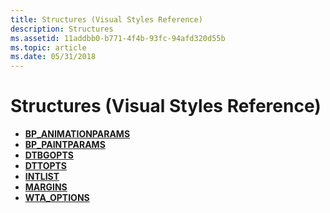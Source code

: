 ```yaml
---
title: Structures (Visual Styles Reference)
description: Structures
ms.assetid: 11addbb0-b771-4f4b-93fc-94afd320d55b
ms.topic: article
ms.date: 05/31/2018
---
```


# Structures (Visual Styles Reference)

-   [**BP\_ANIMATIONPARAMS**](/windows/desktop/api/Uxtheme/ns-uxtheme-bp_animationparams)
-   [**BP\_PAINTPARAMS**](/windows/desktop/api/Uxtheme/ns-uxtheme-bp_paintparams)
-   [**DTBGOPTS**](/windows/desktop/api/Uxtheme/ns-uxtheme-dtbgopts)
-   [**DTTOPTS**](/windows/desktop/api/Uxtheme/ns-uxtheme-dttopts)
-   [**INTLIST**](/windows/desktop/api/UxTheme/ns-uxtheme-intlist)
-   [**MARGINS**](/windows/desktop/api/Uxtheme/ns-uxtheme-margins)
-   [**WTA\_OPTIONS**](/windows/desktop/api/Uxtheme/ns-uxtheme-wta_options)

 

 




